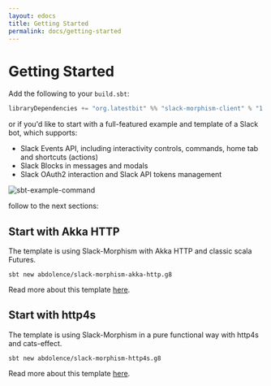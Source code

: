 ```yaml
---
layout: edocs
title: Getting Started
permalink: docs/getting-started
---
```


# Getting Started
Add the following to your `build.sbt`:

```scala
libraryDependencies += "org.latestbit" %% "slack-morphism-client" % "1.3.1"
```

or if you'd like to start with a full-featured example and template of a Slack bot, which supports:
* Slack Events API, including interactivity controls, commands, home tab and shortcuts (actions)
* Slack Blocks in messages and modals
* Slack OAuth2 interaction and Slack API tokens management

![sbt-example-command](https://slack.abdolence.dev/img/sample-bot-features.png)

follow to the next sections:

## Start with Akka HTTP
The template is using Slack-Morphism with Akka HTTP and classic scala Futures.

```
sbt new abdolence/slack-morphism-akka-http.g8
```
Read more about this template [here](akka-http).

## Start with http4s
The template is using Slack-Morphism in a pure functional way with http4s and cats-effect.

```
sbt new abdolence/slack-morphism-http4s.g8
```
Read more about this template [here](http4s).